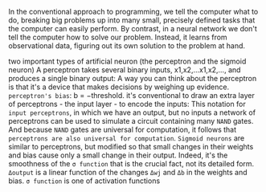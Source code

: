  In the conventional approach to programming, we tell the computer what to do, breaking big problems up into many small, precisely defined tasks that the computer can easily perform. By contrast, in a neural network we don't tell the computer how to solve our problem. Instead, it learns from observational data, figuring out its own solution to the problem at hand.

two important types of artificial neuron (the perceptron and the sigmoid neuron)
A perceptron takes several binary inputs, x1,x2,…x1,x2,…, and produces a single binary output:
A way you can think about the perceptron is that it's a device that makes decisions by weighing up evidence.
`perceptron's bias`: b = −threshold.
it's conventional to draw an extra layer of perceptrons - the input layer - to encode the inputs: This notation for `input perceptrons`, in which we have an output, but no inputs
a network of perceptrons can be used to simulate a circuit containing many `NAND` gates. And because `NAND` gates are universal for computation, it follows that `perceptrons are also universal for computation`.
`Sigmoid neurons` are similar to perceptrons, but modified so that small changes in their weights and bias cause only a small change in their output.
Indeed, it's the smoothness of the `σ function` that is the crucial fact, not its detailed form.
`Δoutput` is a linear function of the changes `Δwj` and `Δb` in the weights and bias.
`σ function` is one of activation functions